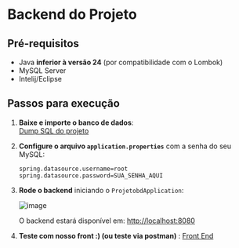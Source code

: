 # Backend do Projeto

## Pré-requisitos

- Java **inferior à versão 24** (por compatibilidade com o Lombok)
- MySQL Server 
- Intelij/Eclipse

## Passos para execução

1. **Baixe e importe o banco de dados**:  
   [Dump SQL do projeto](https://drive.google.com/file/d/1nUjk2Yo1l-IX2_09CaQ3Ambx8SPHtjWc/view?usp=sharing)

2. **Configure o arquivo `application.properties`** com a senha do seu MySQL:

   ```properties
   spring.datasource.username=root
   spring.datasource.password=SUA_SENHA_AQUI
   ```

3. **Rode o backend** iniciando o `ProjetobdApplication`:

   ![image](https://github.com/user-attachments/assets/548c48d5-5172-4cf0-8e5a-a22591b0c5d8)

   O backend estará disponível em: [http://localhost:8080](http://localhost:8080)


4. **Teste com nosso front :) (ou teste via postman)** : [Front End](https://github.com/Joaopedrobs7/bd-front)
